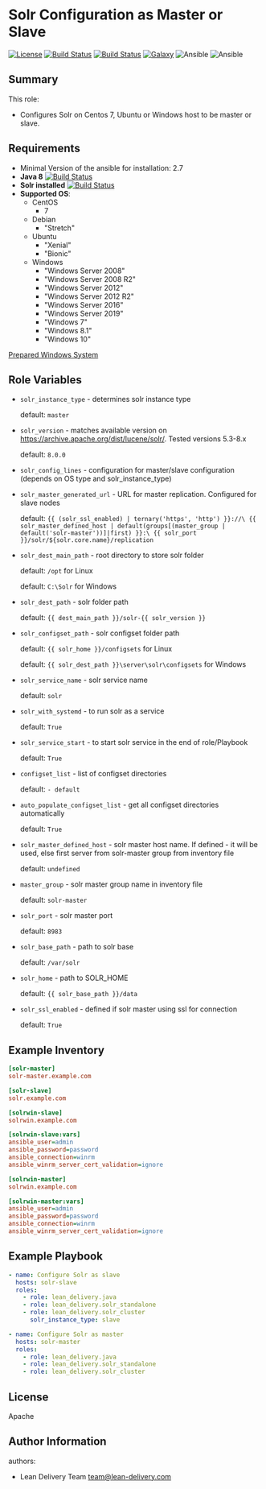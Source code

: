 Solr Configuration as Master or Slave
=========
[![License](https://img.shields.io/badge/license-Apache-green.svg?style=flat)](https://raw.githubusercontent.com/lean-delivery/ansible-role-solr-cluster/master/LICENSE)
[![Build Status](https://travis-ci.org/lean-delivery/ansible-role-solr-cluster.svg?branch=master)](https://travis-ci.org/lean-delivery/ansible-role-solr-cluster)
[![Build Status](https://gitlab.com/lean-delivery/ansible-role-solr-cluster/badges/master/build.svg)](https://gitlab.com/lean-delivery/ansible-role-solr-cluster/pipelines)
[![Galaxy](https://img.shields.io/badge/galaxy-lean__delivery.solr-cluster-blue.svg)](https://galaxy.ansible.com/lean_delivery/solr-cluster)
![Ansible](https://img.shields.io/ansible/role/d/role_id.svg)
![Ansible](https://img.shields.io/badge/dynamic/json.svg?label=min_ansible_version&url=https%3A%2F%2Fgalaxy.ansible.com%2Fapi%2Fv1%2Froles%2Frole_id%2F&query=$.min_ansible_version)
## Summary

This role:
  - Configures Solr on Centos 7, Ubuntu or Windows host to be master or slave.

Requirements
------------
  - Minimal Version of the ansible for installation: 2.7
  - **Java 8** [![Build Status](https://travis-ci.org/lean-delivery/ansible-role-java.svg?branch=master)](https://travis-ci.org/lean-delivery/ansible-role-java)
  - **Solr installed** [![Build Status](https://travis-ci.org/lean-delivery/ansible-role-solr-standalone.svg?branch=master)](https://travis-ci.org/lean-delivery/ansible-role-solr-standalone)
  - **Supported OS**:
    - CentOS
      - 7
    - Debian
      - "Stretch"
    - Ubuntu
      - "Xenial"
      - "Bionic"
    - Windows
      - "Windows Server 2008"
      - "Windows Server 2008 R2"
      - "Windows Server 2012"
      - "Windows Server 2012 R2"
      - "Windows Server 2016"
      - "Windows Server 2019"
      - "Windows 7"
      - "Windows 8.1"
      - "Windows 10"

[Prepared Windows System](https://docs.ansible.com/ansible/latest/user_guide/windows_setup.html)

## Role Variables
  - `solr_instance_type` - determines solr instance type

    default: `master`

  - `solr_version` - matches available version on https://archive.apache.org/dist/lucene/solr/. Tested versions 5.3-8.x

    default: `8.0.0`

  - `solr_config_lines` - configuration for master/slave configuration (depends on OS type and solr_instance_type)

  - `solr_master_generated_url` - URL for master replication. Configured for slave nodes

    default: `{{ (solr_ssl_enabled) | ternary('https', 'http') }}://\
              {{ solr_master_defined_host | default(groups[(master_group | default('solr-master'))]|first) }}:\
              {{ solr_port }}/solr/${solr.core.name}/replication`

  - `solr_dest_main_path` - root directory to store solr folder

    default: `/opt` for Linux

    default: `C:\Solr` for Windows

  - `solr_dest_path` - solr folder path

    default: `{{ dest_main_path }}/solr-{{ solr_version }}`

  - `solr_configset_path` - solr configset folder path

    default: `{{ solr_home }}/configsets` for Linux

    default: `{{ solr_dest_path }}\server\solr\configsets` for Windows

  - `solr_service_name` - solr service name

    default: `solr`

  - `solr_with_systemd` - to run solr as a service

    default: `True`

  - `solr_service_start` - to start solr service in the end of role/Playbook

    default: `True`

  - `configset_list` - list of configset directories

    default: `- default`

  - `auto_populate_configset_list` - get all configset directories automatically

    default: `True`

  - `solr_master_defined_host` - solr master host name. If defined - it will be used, else first server from solr-master group from inventory file

    default: `undefined`

  - `master_group` - solr master group name in inventory file

    default: `solr-master`

  - `solr_port` - solr master port

    default: `8983`

  - `solr_base_path` - path to solr base

    default: `/var/solr`

  - `solr_home` - path to SOLR_HOME

    default: `{{ solr_base_path }}/data`

  - `solr_ssl_enabled` - defined if solr master using ssl for connection

    default: `True`


Example Inventory
----------------
```ini
[solr-master]
solr-master.example.com

[solr-slave]
solr.example.com

[solrwin-slave]
solrwin.example.com

[solrwin-slave:vars]
ansible_user=admin
ansible_password=password
ansible_connection=winrm
ansible_winrm_server_cert_validation=ignore

[solrwin-master]
solrwin.example.com

[solrwin-master:vars]
ansible_user=admin
ansible_password=password
ansible_connection=winrm
ansible_winrm_server_cert_validation=ignore
```

Example Playbook
----------------

```yml
- name: Configure Solr as slave
  hosts: solr-slave
  roles:
    - role: lean_delivery.java
    - role: lean_delivery.solr_standalone
    - role: lean_delivery.solr_cluster
      solr_instance_type: slave

- name: Configure Solr as master
  hosts: solr-master
  roles:
    - role: lean_delivery.java
    - role: lean_delivery.solr_standalone
    - role: lean_delivery.solr_cluster
```

License
-------

Apache

Author Information
------------------

authors:
  - Lean Delivery Team <team@lean-delivery.com>
